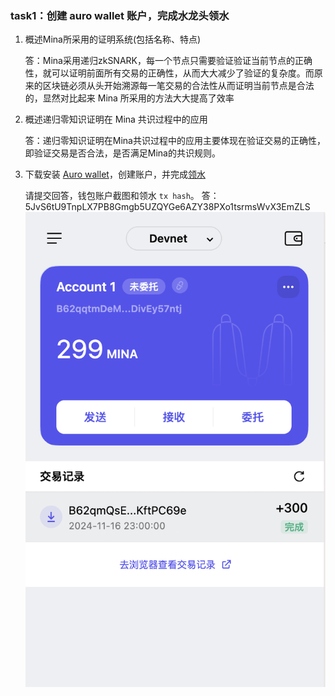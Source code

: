 
### task1：创建 auro wallet 账户，完成水龙头领水

1. 概述Mina所采用的证明系统(包括名称、特点)

    答：Mina采用递归zkSNARK，每一个节点只需要验证验证当前节点的正确性，就可以证明前面所有交易的正确性，从而大大减少了验证的复杂度。而原来的区块链必须从头开始溯源每一笔交易的合法性从而证明当前节点是合法的，显然对比起来 Mina 所采用的方法大大提高了效率

2. 概述递归零知识证明在 Mina 共识过程中的应用

    答：递归零知识证明在Mina共识过程中的应用主要体现在验证交易的正确性，即验证交易是否合法，是否满足Mina的共识规则。

3. 下载安装 [Auro wallet](https://www.aurowallet.com/download/)，创建账户，并完成[领水](https://faucet.minaprotocol.com/)

    请提交回答，钱包账户截图和领水 `tx hash`。
    答：5JvS6tU9TnpLX7PB8Gmgb5UZQYGe6AZY38PXo1tsrmsWvX3EmZLS
    <img src="./wallet.png"/>


